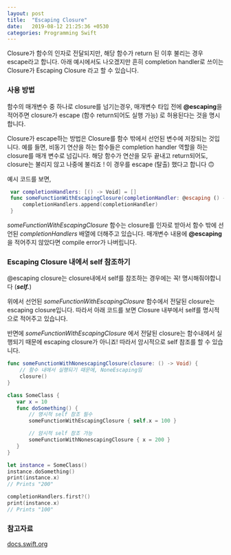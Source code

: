 ```yaml
---
layout: post
title:  "Escaping Closure"
date:   2019-08-12 21:25:36 +0530
categories: Programming Swift
---
```


 Closure가 함수의 인자로 전달되지만, 해당 함수가 return 된 이후 불리는 경우 escape라고 합니다. 아래 예시에서도 나오겠지만 흔히 completion handler로 쓰이는 Closure가 Escaping Closure 라고 할 수 있습니다.



### 사용 방법

 함수의 매개변수 중 하나로 closure를 넘기는경우, 매개변수 타입 전에 **@escaping**을 적어주면 closure가 escape (함수 return되어도 실행 가능) 로 허용된다는 것을 명시합니다.

 Closure가 escape하는 방법은 Closure를 함수 밖에서 선언된 변수에 저장되는 것입니다.
예를 들면, 비동기 연산을 하는 함수들은 completion handler 역할을 하는 closure를 매개 변수로 넘깁니다. 해당 함수가 연산을 모두 끝내고 return되어도, closure는 불리지 않고 나중에 불리죠 ! 이 경우를 escape (탈출) 했다고 합니다 🙃 

 예시 코드를 보면,

```swift
 var completionHandlers: [() -> Void] = []
 func someFunctionWithEscapingClosure(completionHandler: @escaping () -> Void) {
     completionHandlers.append(completionHandler)
 }
```

 _someFunctionWithEscapingClosure_ 함수는 closure를 인자로 받아서 함수 밖에 선언된 _completionHandlers_ 배열에 더해주고 있습니다. 매개변수 내용에 **@escaping**을 적어주지 않았다면 compile error가 나버립니다. 



### Escaping Closure 내에서 self 참조하기

 @escaping closure는  closure내에서 self를 참조하는 경우에는 꼭! 명시해줘야합니다 (**_self._**)

 위에서 선언된 _someFunctionWithEscapingClosure_ 함수에서 전달된 closure는 escaping closure입니다. 따라서 아래 코드를 보면 Closure 내부에서 self를 명시적으로 적어주고 있습니다. 

반면에 _someFunctionWithEscapingClosure_ 에서 전달된 closure는 함수내에서 실행되기 때문에 escaping closure가 아니죠! 따라서 암시적으로 self 참조를 할 수 있습니다. 

```swift
func someFunctionWithNonescapingClosure(closure: () -> Void) {
    // 함수 내에서 실행되기 때문에, NoneEscaping임
    closure()
}

class SomeClass {
   var x = 10
   func doSomething() {
       // 명시적 self 참조 필수 
       someFunctionWithEscapingClosure { self.x = 100 }

       // 암시적 self 참조 가능
       someFunctionWithNonescapingClosure { x = 200 }
   }
}

let instance = SomeClass()
instance.doSomething()
print(instance.x)
// Prints "200"

completionHandlers.first?()
print(instance.x)
// Prints "100"
```


### 참고자료
[docs.swift.org](https://docs.swift.org/swift-book/LanguageGuide/Closures.html)
